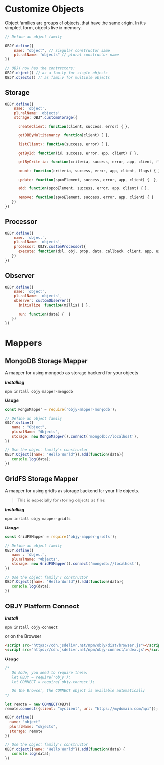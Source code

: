 # Customize Objects

Object families are groups of objects, that have the same origin.
In it's simplest form, objects live in memory.

```javascript
// Define an object family

OBJY.define({
	name: "object", // singular constructor name
	pluralName: "objects" // plural constructor name
})

// OBJY now has the contructors:
OBJY.object() // as a family for single objects
OBJY.objects() // as family for multiple objects
```


## Storage

```javascript
OBJY.define({
	name: 'object',
	pluralName: 'objects',
	storage: OBJY.customStorage({

      createClient: function(client, success, error) { },

      getDBByMultitenancy: function(client) { },

      listClients: function(success, error) { },

      getById: function(id, success, error, app, client) { },

      getByCriteria: function(criteria, success, error, app, client, flags) { },

      count: function(criteria, success, error, app, client, flags) { },

      update: function(spooElement, success, error, app, client) {  },

      add: function(spooElement, success, error, app, client) { },

      remove: function(spooElement, success, error, app, client) { }
   })
})
```


## Processor

```javascript
OBJY.define({
	name: 'object',
	pluralName: 'objects',
	processor: OBJY.customProcessor({
      execute: function(dsl, obj, prop, data, callback, client, app, user, options) { }
   })
})
```


## Observer

```javascript
OBJY.define({
	name: 'object',
	pluralName: 'objects',
	observer: customObserver({
      initialize: function(millis) { },

      run: function(date) {  }
   })
})
```

# Mappers

## MongoDB Storage Mapper

A mapper for using mongodb as storage backend for your objects

***Installing***

```
npm install objy-mapper-mongodb
```

***Usage***

```javascript
const MongoMapper = require('objy-mapper-mongodb');

// Define an object family
OBJY.define({
   name : "Object",
   pluralName: "Objects",
   storage: new MongoMapper().connect('mongodb://localhost'),
})

// Use the object family's constructor
OBJY.Object({name: "Hello World"}).add(function(data){
   console.log(data);
})
```

## GridFS Storage Mapper

A mapper for using gridfs as storage backend for your file objects.

> This is especially for storing objects as files

***Installing***

```
npm install objy-mapper-gridfs
```

***Usage***

```javascript
const GridFSMapper = require('objy-mapper-gridfs');

// Define an object family
OBJY.define({
   name : "Object",
   pluralName: "Objects",
   storage: new GridFSMapper().connect('mongodb://localhost'),
})

// Use the object family's constructor
OBJY.Object({name: "Hello World"}).add(function(data){
   console.log(data);
})
```

## OBJY Platform Connect


***Install***

```
npm install objy-connect
```

or on the Browser

```html
<script src="https://cdn.jsdelivr.net/npm/objy/dist/browser.js"></script>
<script src="https://cdn.jsdelivr.net/npm/objy-connect/index.js"></script>
```

***Usage***

```javascript
/*
   On Node, you need to require these:
   let OBJY = require('objy');
   let CONNECT = require('objy-connect');

   On the Browser, the CONNECT object is available automatically
*/

let remote = new CONNECT(OBJY)
remote.connect({client: "myclient", url: "https://mydomain.com/api"});

OBJY.define({
  name: "object",
  pluralName: "objects",
  storage: remote
})

// Use the object family's constructor
OBJY.object({name: "Hello World"}).add(function(data) {
   console.log(data);
})
```

